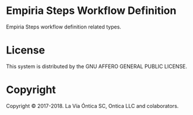 ﻿# Empiria Steps Workflow Definition

  Empiria Steps workflow definition related types.

# License

  This system is distributed by the GNU AFFERO GENERAL PUBLIC LICENSE.

# Copyright

  Copyright © 2017-2018. La Vía Óntica SC, Ontica LLC and colaborators.
